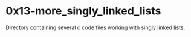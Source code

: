 # 0x13-more_singly_linked_lists

Directory containing several c code files working with singly linked lists.
